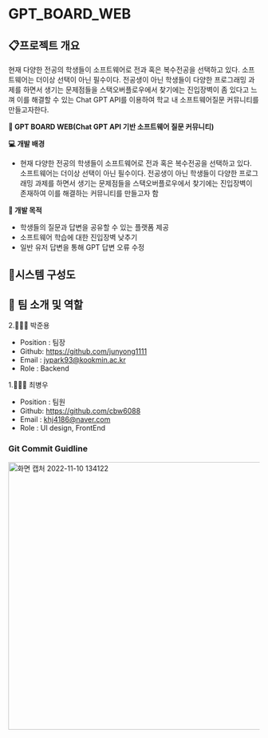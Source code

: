 # GPT_BOARD_WEB


## 📋프로젝트 개요
현재 다양한 전공의 학생들이 소프트웨어로 전과 혹은 복수전공을 선택하고 있다. 소프트웨어는 더이상 선택이 아닌 필수이다. 전공생이 아닌 학생들이 다양한 프로그래밍 과제를 하면서 생기는 문제점들을 스택오버플로우에서 찾기에는 진입장벽이 좀 있다고 느껴 이를 해결할 수 있는 Chat GPT API를 이용하여 학교 내 소프트웨어질문 커뮤니티를 만들고자한다.
 

**👀 GPT BOARD WEB(Chat GPT API 기반 소프트웨어 질문 커뮤니티)**

**💻 개발 배경**

- 현재 다양한 전공의 학생들이 소프트웨어로 전과 혹은 복수전공을 선택하고 있다. 소프트웨어는 더이상 선택이 아닌 필수이다. 전공생이 아닌 학생들이 다양한 프로그래밍 과제를 하면서 생기는 문제점들을 스택오버플로우에서 찾기에는 진입장벽이 존재하여 이를 해결하는 커뮤니티를 만들고자 함

**📌 개발 목적**
- 학생들의 질문과 답변을 공유할 수 있는 플랫폼 제공
- 소프트웨어 학습에 대한 진입장벽 낮추기
- 일반 유저 답변을 통해 GPT 답변 오류 수정


## 🔎시스템 구성도

## 🦉 팀 소개 및 역할


2.👨🏾‍💻 박준용

- Position : 팀장
- Github: <https://github.com/junyong1111>
- Email : jypark93@kookmin.ac.kr
- Role : Backend


1.🧑🏻‍💻 최병우

- Position : 팀원
- Github: <https://github.com/cbw6088>
- Email : khj4186@naver.com
- Role : UI design, FrontEnd




### Git Commit Guidline


<img width="535" alt="화면 캡처 2022-11-10 134122" src="https://user-images.githubusercontent.com/85275893/201002326-84ab80ac-af5f-4b58-b216-26341ddd6079.png">
